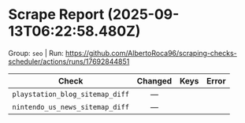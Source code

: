 # Scrape Report (2025-09-13T06:22:58.480Z)

Group: `seo`  |  Run: https://github.com/AlbertoRoca96/scraping-checks-scheduler/actions/runs/17692844851

| Check | Changed | Keys | Error |
|---|:---:|:--|:--|
| `playstation_blog_sitemap_diff` | — |  |  |
| `nintendo_us_news_sitemap_diff` | — |  |  |
